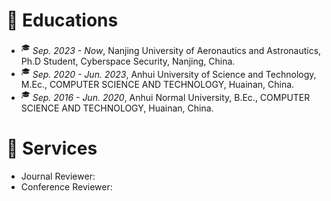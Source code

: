 
# 📖 Educations
- <sup>&#x1F393;</sup>  *Sep. 2023 - Now*, Nanjing University of Aeronautics and Astronautics, Ph.D Student, Cyberspace Security, Nanjing, China.
- <sup>&#x1F393;</sup>  *Sep. 2020 - Jun. 2023*, Anhui University of Science and Technology, M.Ec., COMPUTER SCIENCE AND TECHNOLOGY, Huainan, China.
- <sup>&#x1F393;</sup>  *Sep. 2016 - Jun. 2020*, Anhui Normal University, B.Ec., COMPUTER SCIENCE AND TECHNOLOGY, Huainan, China.


# 💬 Services
- Journal Reviewer: 
- Conference Reviewer: 








